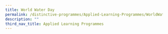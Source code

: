 ```yaml
---
title: World Water Day
permalink: /distinctive-programmes/Applied-Learning-Programmes/WorldWaterDay/
description: ""
third_nav_title: Applied Learning Programmes
---
```

